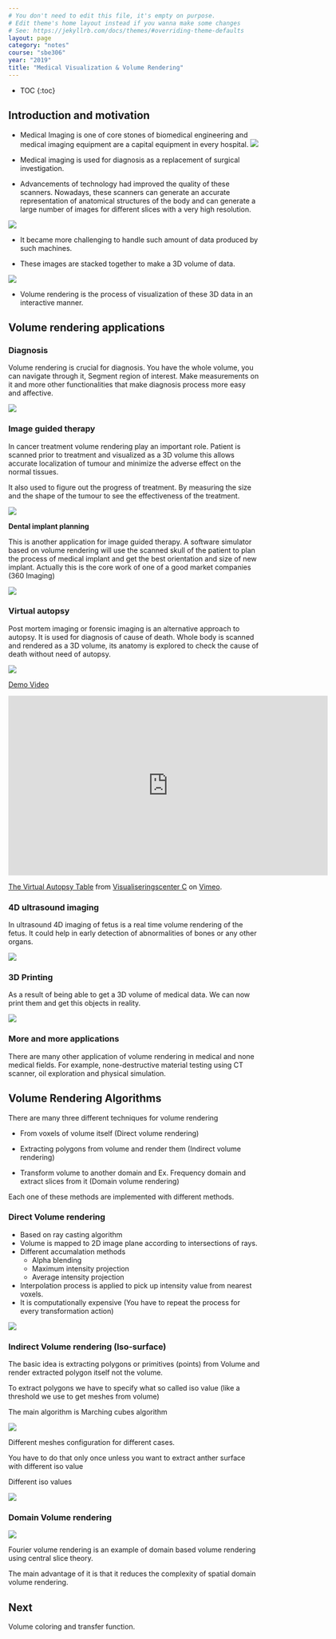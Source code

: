 ```yaml
---
# You don't need to edit this file, it's empty on purpose.
# Edit theme's home layout instead if you wanna make some changes
# See: https://jekyllrb.com/docs/themes/#overriding-theme-defaults
layout: page
category: "notes"
course: "sbe306"
year: "2019"
title: "Medical Visualization & Volume Rendering"
---
```

* TOC
{:toc}


## Introduction and motivation

* Medical Imaging is one of core stones of biomedical engineering and medical imaging equipment are a capital equipment in every hospital. 
![](../images/3D-Medical-Imaging-Equipment-Market.jpg)

* Medical imaging is used for diagnosis as a replacement of surgical investigation.

* Advancements of technology had improved the quality of these scanners. Nowadays, these scanners can generate an accurate representation of anatomical structures of the body and can generate a large number of images for different slices with a very high resolution.

![](../images/slices.png)
* It became more challenging to handle such amount of data produced by such machines. 

* These images are stacked together to make a 3D volume of data. 

![](../images/img2vol.png)
* Volume rendering is the process of visualization of these 3D data in an interactive manner.

## Volume rendering applications

### Diagnosis

Volume rendering is crucial for diagnosis. You have the whole volume, you can navigate through it, Segment region of interest. Make measurements on it and more other functionalities that make diagnosis process more easy and affective.

![](../images/VolRenderShearWarp.gif)

### Image guided therapy

In cancer treatment volume rendering play an important role. Patient is scanned prior to treatment and visualized as a 3D volume this allows accurate localization of tumour and minimize the adverse effect on the normal tissues.

It also used to figure out the progress of treatment. By measuring the size and the shape of the tumour to see the effectiveness of the treatment.

![](../images/cancer-treatment.png)

**Dental implant planning**

This is another application for image guided therapy. A software simulator based on volume rendering will use the scanned skull of the patient to plan the process of medical implant and get the best orientation and size of new implant. Actually this is the core work of one of a good market companies (360 Imaging)

![](../images/dental.png)

### Virtual autopsy

Post mortem imaging or forensic imaging is an alternative approach to autopsy. It is used for diagnosis of cause of death. Whole body is scanned and rendered as a 3D volume, its anatomy is explored to check the cause of death without need of autopsy.

![](../images/virtualautopsy_web.jpg)

[Demo Video](https://www.tii.se/projects/autopsy)

<iframe src="https://player.vimeo.com/video/6866296?title=0&byline=0&portrait=0" width="640" height="360" frameborder="0" webkitallowfullscreen mozallowfullscreen allowfullscreen></iframe>
<p><a href="https://vimeo.com/6866296">The Virtual Autopsy Table</a> from <a href="https://vimeo.com/visualisering">Visualiseringscenter C</a> on <a href="https://vimeo.com">Vimeo</a>.</p>


### 4D ultrasound imaging

In ultrasound 4D imaging of fetus is a real time volume rendering of the fetus. It could help in early detection of abnormalities of bones or any other organs.

![](../images/4d-ultrasound.gif)

### 3D Printing

As a result of being able to get a 3D volume of medical data. We can now print them and get this objects in reality.

![](../images/ProJet_CJP_360_Monochrome_Medical_Skull_Model_300px1.jpg)
### More and more applications

There are many other application of volume rendering in medical and none medical fields. For example, none-destructive material testing using CT scanner, oil exploration and physical simulation.

## Volume Rendering Algorithms
There are many three different techniques for volume rendering 
* From voxels of volume itself (Direct volume rendering)

* Extracting polygons from volume and render them (Indirect volume rendering)

* Transform volume to another domain and Ex. Frequency domain and extract slices from it (Domain volume rendering)

Each one of  these methods are implemented with different methods.
 

### Direct Volume rendering 
* Based on ray casting algorithm 
* Volume is mapped to 2D image plane according to intersections of rays. 
* Different accumalation methods 
    * Alpha blending
    * Maximum intensity projection 
    * Average intensity projection
* Interpolation process is applied to pick up intensity value from nearest voxels.
* It is computationally expensive (You have to repeat the process for every transformation action)

![](../images/ray-casting.jpeg)

### Indirect Volume rendering (Iso-surface)

The basic idea is extracting polygons or primitives (points) from Volume and render extracted polygon itself not the volume. 

To extract polygons we have to specify what so called iso value (like a threshold we use to get meshes from volume) 

The main algorithm is Marching cubes algorithm

![](../images/350px-MarchingCubes.svg.png)

Different meshes configuration for different cases.

You have to do that only once unless you want to extract anther surface with different iso value

Different iso values

![](../images/iso-surface.jpeg)

### Domain Volume rendering

![](../images/freq-vol-rendering.jpg)

Fourier volume rendering is an example of domain based volume rendering using central slice theory.

The main advantage of it is that it reduces the complexity of spatial domain volume rendering.

## Next

Volume coloring and transfer function.